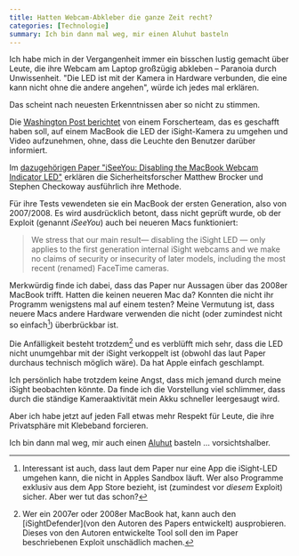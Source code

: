 ```yaml
---
title: Hatten Webcam-Abkleber die ganze Zeit recht?
categories: [Technologie]
summary: Ich bin dann mal weg, mir einen Aluhut basteln
---
```


Ich habe mich in der Vergangenheit immer ein bisschen lustig gemacht über Leute, die ihre Webcam am Laptop großzügig abkleben – Paranoia durch Unwissenheit. "Die LED ist mit der Kamera in Hardware verbunden, die eine kann nicht ohne die andere angehen", würde ich jedes mal erklären.

Das scheint nach neuesten Erkenntnissen aber so nicht zu stimmen.

Die [Washington Post berichtet](http://www.washingtonpost.com/blogs/the-switch/wp/2013/12/18/research-shows-how-macbook-webcams-can-spy-on-their-users-without-warning/) von einem Forscherteam, das es geschafft haben soll, auf einem MacBook die LED der iSight-Kamera zu umgehen und Video aufzunehmen, ohne, dass die Leuchte den Benutzer darüber informiert.

Im [dazugehörigen Paper "iSeeYou: Disabling the MacBook Webcam Indicator LED"](https://jscholarship.library.jhu.edu/bitstream/handle/1774.2/36569/camera.pdf) erklären die Sicherheitsforscher Matthew Brocker und Stephen Checkoway ausführlich ihre Methode.

Für ihre Tests vewendeten sie ein MacBook der ersten Generation, also von 2007/2008. Es wird ausdrücklich betont, dass nicht geprüft wurde, ob der Exploit (genannt *iSeeYou*) auch bei neueren Macs funktioniert:

> We stress that our main result— disabling the iSight LED — only applies to the first generation internal iSight webcams and we make no claims of security or insecurity of later models, including the most recent (renamed) FaceTime cameras.  

Merkwürdig finde ich dabei, dass das Paper nur Aussagen über das 2008er MacBook trifft. Hatten die keinen neueren Mac da? Konnten die nicht ihr Programm wenigstens mal auf einem testen? Meine Vermutung ist, dass neuere Macs andere Hardware verwenden die nicht (oder zumindest nicht so einfach[^sandbox]) überbrückbar ist.

[^sandbox]: Interessant ist auch, dass laut dem Paper nur eine App die iSight-LED umgehen kann, die nicht in Apples Sandbox läuft. Wer also Programme exklusiv aus dem App Store bezieht, ist (zumindest vor *diesem* Exploit) sicher. Aber wer tut das schon?

Die Anfälligkeit besteht trotzdem[^iSightDefender] und es verblüfft mich sehr, dass die LED nicht unumgehbar mit der iSight verkoppelt ist (obwohl das laut Paper durchaus technisch möglich wäre). Da hat Apple einfach geschlampt.

[^iSightDefender]: Wer ein 2007er oder 2008er MacBook hat, kann auch den [iSightDefender](von den Autoren des Papers entwickelt) ausprobieren. Dieses von den Autoren entwickelte Tool soll den im Paper beschriebenen Exploit unschädlich machen.

Ich persönlich habe trotzdem keine Angst, dass mich jemand durch meine iSight beobachten könnte. Da finde ich die Vorstellung viel schlimmer, dass durch die ständige Kameraaktivität mein Akku schneller leergesaugt wird.

Aber ich habe jetzt auf jeden Fall etwas mehr Respekt für Leute, die ihre Privatsphäre mit Klebeband forcieren.

Ich bin dann mal weg, mir auch einen [Aluhut](http://de.wikipedia.org/wiki/Aluminiumhut) basteln … vorsichtshalber.